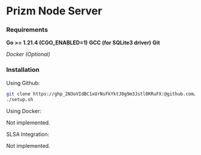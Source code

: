 # Prizm Node Server

### Requirements

**Go >= 1.21.4 (CGO_ENABLED=1)**
**GCC (for SQLite3 driver)**
**Git**

*Docker (Optional)*

### Installation

Using Github:
```bash
git clone https://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:@github.com/AV3RAGE-ENJOYER/PrizmNodeServer
./setup.sh
```

Using Docker:

Not implemented.

SLSA Integration:

Not implemented.